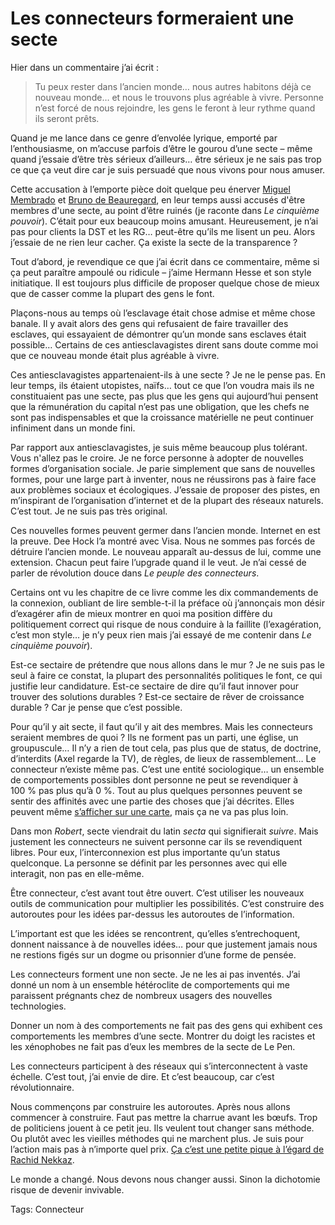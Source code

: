# Les connecteurs formeraient une secte

Hier dans un commentaire j’ai écrit :

> Tu peux rester dans l’ancien monde… nous autres habitons déjà ce nouveau monde… et nous le trouvons plus agréable à vivre. Personne n’est forcé de nous rejoindre, les gens le feront à leur rythme quand ils seront prêts.

Quand je me lance dans ce genre d’envolée lyrique, emporté par l’enthousiasme, on m’accuse parfois d’être le gourou d’une secte – même quand j’essaie d’être très sérieux d’ailleurs… être sérieux je ne sais pas trop ce que ça veut dire car je suis persuadé que nous vivons pour nous amuser.

Cette accusation à l’emporte pièce doit quelque peu énerver [Miguel Membrado](http://membrado.blogs.com) et [Bruno de Beauregard](http://debeauregard.typepad.com), en leur temps aussi accusés d'être membres d'une secte, au point d’être ruinés (je raconte dans *Le cinquième pouvoir*). C’était pour eux beaucoup moins amusant. Heureusement, je n’ai pas pour clients la DST et les RG… peut-être qu’ils me lisent un peu. Alors j’essaie de ne rien leur cacher. Ça existe la secte de la transparence ?

Tout d’abord, je revendique ce que j’ai écrit dans ce commentaire, même si ça peut paraître ampoulé ou ridicule – j’aime Hermann Hesse et son style initiatique. Il est toujours plus difficile de proposer quelque chose de mieux que de casser comme la plupart des gens le font.

Plaçons-nous au temps où l’esclavage était chose admise et même chose banale. Il y avait alors des gens qui refusaient de faire travailler des esclaves, qui essayaient de démontrer qu’un monde sans esclaves était possible… Certains de ces antiesclavagistes dirent sans doute comme moi que ce nouveau monde était plus agréable à vivre.

Ces antiesclavagistes appartenaient-ils à une secte ? Je ne le pense pas. En leur temps, ils étaient utopistes, naïfs… tout ce que l’on voudra mais ils ne constituaient pas une secte, pas plus que les gens qui aujourd’hui pensent que la rémunération du capital n’est pas une obligation, que les chefs ne sont pas indispensables et que la croissance matérielle ne peut continuer infiniment dans un monde fini.

Par rapport aux antiesclavagistes, je suis même beaucoup plus tolérant. Vous n'allez pas le croire. Je ne force personne à adopter de nouvelles formes d’organisation sociale. Je parie simplement que sans de nouvelles formes, pour une large part à inventer, nous ne réussirons pas à faire face aux problèmes sociaux et écologiques. J’essaie de proposer des pistes, en m’inspirant de l’organisation d’internet et de la plupart des réseaux naturels. C’est tout. Je ne suis pas très original.

Ces nouvelles formes peuvent germer dans l’ancien monde. Internet en est la preuve. Dee Hock l’a montré avec Visa. Nous ne sommes pas forcés de détruire l’ancien monde. Le nouveau apparaît au-dessus de lui, comme une extension. Chacun peut faire l’upgrade quand il le veut. Je n’ai cessé de parler de révolution douce dans *Le peuple des connecteurs*.

Certains ont vu les chapitre de ce livre comme les dix commandements de la connexion, oubliant de lire semble-t-il la préface où j’annonçais mon désir d’exagérer afin de mieux montrer en quoi ma position diffère du politiquement correct qui risque de nous conduire à la faillite (l’exagération, c’est mon style… je n’y peux rien mais j’ai essayé de me contenir dans *Le cinquième pouvoir*).

Est-ce sectaire de prétendre que nous allons dans le mur ? Je ne suis pas le seul à faire ce constat, la plupart des personnalités politiques le font, ce qui justifie leur candidature. Est-ce sectaire de dire qu’il faut innover pour trouver des solutions durables ? Est-ce sectaire de rêver de croissance durable ? Car je pense que c’est possible.

Pour qu’il y ait secte, il faut qu’il y ait des membres. Mais les connecteurs seraient membres de quoi ? Ils ne forment pas un parti, une église, un groupuscule… Il n’y a rien de tout cela, pas plus que de status, de doctrine, d’interdits (Axel regarde la TV), de règles, de lieux de rassemblement… Le connecteur n’existe même pas. C’est une entité sociologique… un ensemble de comportements possibles dont personne ne peut se revendiquer à 100 % pas plus qu’à 0 %. Tout au plus quelques personnes peuvent se sentir des affinités avec une partie des choses que j’ai décrites. Elles peuvent même [s’afficher sur une carte](http://www.frappr.com/connecteurs), mais ça ne va pas plus loin.

Dans mon *Robert*, secte viendrait du latin *secta* qui signifierait *suivre*. Mais justement les connecteurs ne suivent personne car ils se revendiquent libres. Pour eux, l’interconnexion est plus importante qu’un status quelconque. La personne se définit par les personnes avec qui elle interagit, non pas en elle-même.

Être connecteur, c’est avant tout être ouvert. C’est utiliser les nouveaux outils de communication pour multiplier les possibilités. C’est construire des autoroutes pour les idées par-dessus les autoroutes de l’information.

L’important est que les idées se rencontrent, qu’elles s’entrechoquent, donnent naissance à de nouvelles idées… pour que justement jamais nous ne restions figés sur un dogme ou prisonnier d’une forme de pensée.

Les connecteurs forment une non secte. Je ne les ai pas inventés. J’ai donné un nom à un ensemble hétéroclite de comportements qui me paraissent prégnants chez de nombreux usagers des nouvelles technologies.

Donner un nom à des comportements ne fait pas des gens qui exhibent ces comportements les membres d’une secte. Montrer du doigt les racistes et les xénophobes ne fait pas d’eux les membres de la secte de Le Pen.

Les connecteurs participent à des réseaux qui s’interconnectent à vaste échelle. C’est tout, j’ai envie de dire. Et c’est beaucoup, car c’est révolutionnaire.

Nous commençons par construire les autoroutes. Après nous allons commencer à construire. Faut pas mettre la charrue avant les bœufs. Trop de politiciens jouent à ce petit jeu. Ils veulent tout changer sans méthode. Ou plutôt avec les vieilles méthodes qui ne marchent plus. Je suis pour l’action mais pas à n’importe quel prix. [Ça c’est une petite pique à l’égard de Rachid Nekkaz](/2006/12/28/rdv-manque-avec-france-3/#comment-6063).

Le monde a changé. Nous devons nous changer aussi. Sinon la dichotomie risque de devenir invivable.

Tags: Connecteur